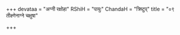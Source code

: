 +++
devataa = "अग्नी रक्षोहा"
RShiH = "पायुः"
ChandaH = "त्रिष्टुप्"
title = "०९ तीक्ष्णेनाग्ने चक्षुषा"

+++

